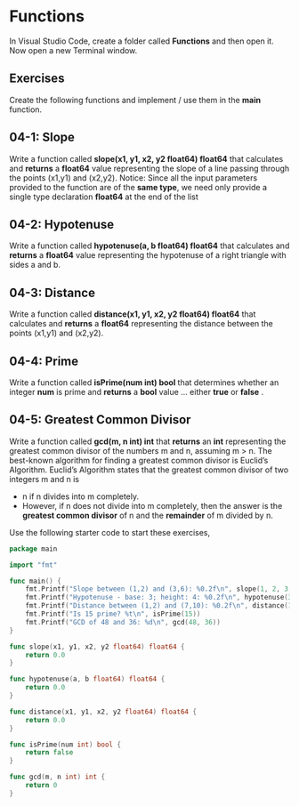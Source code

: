 # Functions

In Visual Studio Code, create a folder called **Functions** and then open it. Now open a new Terminal window. 

## Exercises

Create the following functions and implement / use them in the **main** function.

## 04-1: Slope
Write a function called **slope(x1, y1, x2, y2 float64) float64** that calculates and **returns** a **float64** value representing the slope of a line passing through the points (x1,y1) and (x2,y2).  Notice:  Since all the input parameters provided to the function are of the **same type**, we need only provide a single type declaration **float64** at the end of the list

## 04-2: Hypotenuse
Write a function called **hypotenuse(a, b float64) float64** that calculates and **returns** a **float64** value representing the hypotenuse of a right triangle with sides a and b.

## 04-3: Distance
Write a function called **distance(x1, y1, x2, y2 float64) float64** that calculates and **returns** a **float64** representing the distance between the points (x1,y1) and (x2,y2).

## 04-4: Prime
Write a function called **isPrime(num int) bool** that determines whether an integer **num** is prime and **returns** a **bool** value ... either **true** or **false** . 

## 04-5: Greatest Common Divisor
Write a function called **gcd(m, n int) int** that **returns** an **int** representing the greatest common divisor of the numbers m and n, assuming m > n. The best-known algorithm for finding a greatest common divisor is Euclid’s Algorithm. Euclid’s Algorithm states that the greatest common divisor of two integers m and n is 

* n if n divides into m completely.
* However, if n does not divide into m completely, then the answer is the **greatest common divisor** of n and the **remainder** of m divided by n.

Use the following starter code to start these exercises,

```go
package main

import "fmt"

func main() {
	fmt.Printf("Slope between (1,2) and (3,6): %0.2f\n", slope(1, 2, 3, 6))
	fmt.Printf("Hypotenuse - base: 3; height: 4: %0.2f\n", hypotenuse(3, 4))
	fmt.Printf("Distance between (1,2) and (7,10): %0.2f\n", distance(1, 2, 7, 10))
	fmt.Printf("Is 15 prime? %t\n", isPrime(15))
	fmt.Printf("GCD of 48 and 36: %d\n", gcd(48, 36))
}

func slope(x1, y1, x2, y2 float64) float64 {
	return 0.0
}

func hypotenuse(a, b float64) float64 {
	return 0.0
}

func distance(x1, y1, x2, y2 float64) float64 {
	return 0.0
}

func isPrime(num int) bool {
	return false
}

func gcd(m, n int) int {
	return 0
}
```